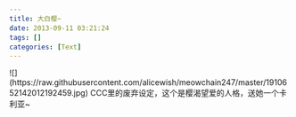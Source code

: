 ```yaml
---
title: 大白樱~
date: 2013-09-11 03:21:24
tags: []
categories: [Text]
---
```


<p>
![](https://raw.githubusercontent.com/alicewish/meowchain247/master/1910652142012192459.jpg)
CCC里的废弃设定，这个是樱渴望爱的人格，送她一个卡利亚~<br /></p>